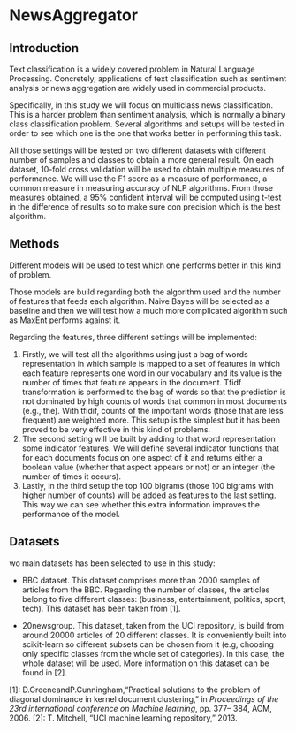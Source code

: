 # NewsAggregator

## Introduction
Text classification is a widely covered problem in Natural Language Processing. Concretely, applications of text classification such as sentiment analysis or news aggregation are widely used in commercial products.

Specifically, in this study we will focus on multiclass news classification. This is a harder problem than sentiment analysis, which is normally a binary class classification problem. Several algorithms and setups will be tested in order to see which one is the one that works better in performing this task.

All those settings will be tested on two different datasets with different number of samples and classes to obtain a more general result. On each dataset, 10-fold cross validation will be used to obtain multiple measures of performance. We will use the F1 score as a measure of performance, a common measure in measuring accuracy of NLP algorithms. From those measures obtained, a 95% confident interval will be computed using t-test in the difference of results so to make sure con precision which is the best algorithm.

## Methods
Different models will be used to test which one performs better in this kind of problem. 

Those models are build regarding both the algorithm used and the number of features that feeds each algorithm. Naive Bayes will be selected as a baseline and then we will test how a much more complicated algorithm such as MaxEnt performs against it.

Regarding the features, three different settings will be implemented:
1. Firstly, we will test all the algorithms using just a bag of words representation in which sample is mapped to a set of features in which each feature represents one word in our vocabulary and its value is the number of times that feature appears in the document. Tfidf transformation is performed to the bag of words so that the prediction is not dominated by high counts of words that common in most documents (e.g., the). With tfidif, counts of the important words (those that are less frequent) are weighted more. This setup is the simplest but it has been proved to be very effective in this kind of problems.
2. The second setting will be built by adding to that word representation some indicator features. We will define several indicator functions that for each documents focus on one aspect of it and returns either a boolean value (whether that aspect appears or not) or an integer (the number of times it occurs).
3. Lastly, in the third setup the top 100 bigrams (those 100 bigrams with higher number of counts) will be added as features to the last setting. This way we can see whether this extra information improves the performance of the model.

## Datasets
wo main datasets has been selected to use in this study:
* BBC dataset. This dataset comprises more than 2000 samples of articles from the BBC. Regarding the number of classes, the articles belong to five different classes: (business, entertainment, politics, sport, tech). This dataset has been taken from [1].

* 20newsgroup. This dataset, taken from the UCI repository, is build from around 20000 articles of 20 different classes. It is conveniently built into scikit-learn so different subsets can be chosen from it (e.g, choosing only specific classes from the whole set of categories). In this case, the whole dataset will be used. More information on this dataset can be found in [2].

[1]: D.GreeneandP.Cunningham,“Practical solutions to the problem of diagonal dominance in kernel document clustering,” in *Proceedings of the 23rd international conference on Machine learning*, pp. 377– 384, ACM, 2006.
[2]: T. Mitchell, “UCI machine learning repository,” 2013.
